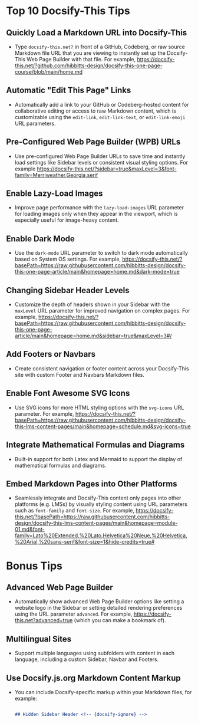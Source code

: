 # **Top 10 Docsify-This Tips**

## Quickly Load a Markdown URL into Docsify-This

- Type `docsify-this.net?` in front of a GitHub, Codeberg, or raw source Markdown file URL that you are viewing to instantly set up the Docsify-This Web Page Builder with that file. For example, https://docsify-this.net/?github.com/hibbitts-design/docsify-this-one-page-course/blob/main/home.md

## Automatic "Edit This Page" Links

- Automatically add a link to your GitHub or Codeberg-hosted content for collaborative editing or access to raw Markdown content, which is customizable using the `edit-link`, `edit-link-text`, or `edit-link-emoji` URL parameters.

## Pre-Configured Web Page Builder (WPB) URLs

- Use pre-configured Web Page Builder URLs to save time and instantly load settings like Sidebar levels or consistent visual styling options. For example https://docsify-this.net/?sidebar=true&maxLevel=3&font-family=Merriweather,Georgia,serif

## Enable Lazy-Load Images

- Improve page performance with the `lazy-load-images` URL parameter for loading images only when they appear in the viewport, which is especially useful for image-heavy content.

## Enable Dark Mode

- Use the `dark-mode` URL parameter to switch to dark mode automatically based on System OS settings. For example, https://docsify-this.net/?basePath=https://raw.githubusercontent.com/hibbitts-design/docsify-this-one-page-article/main&homepage=home.md&dark-mode=true

## Changing Sidebar Header Levels

- Customize the depth of headers shown in your Sidebar with the `maxLevel` URL parameter for improved navigation on complex pages. For example, https://docsify-this.net/?basePath=https://raw.githubusercontent.com/hibbitts-design/docsify-this-one-page-article/main&homepage=home.md&sidebar=true&maxLevel=3#/

## Add Footers or Navbars

- Create consistent navigation or footer content across your Docsify-This site with custom Footer and Navbars Markdown files.

## Enable Font Awesome SVG Icons

- Use SVG icons for more HTML styling options with the `svg-icons` URL parameter. For example, https://docsify-this.net/?basePath=https://raw.githubusercontent.com/hibbitts-design/docsify-this-lms-content-pages/main&homepage=schedule.md&svg-icons=true

## Integrate Mathematical Formulas and Diagrams

- Built-in support for both Latex and Mermaid to support the display of mathematical formulas and diagrams.

## Embed Markdown Pages into Other Platforms

- Seamlessly integrate and Docsify-This content only pages into other platforms (e.g. LMSs) by visually styling content using URL parameters such as `font-family` and `font-size`. For example, https://docsify-this.net/?basePath=https://raw.githubusercontent.com/hibbitts-design/docsify-this-lms-content-pages/main&homepage=module-01.md&font-family=Lato%20Extended,%20Lato,Helvetica%20Neue,%20Helvetica,%20Arial,%20sans-serif&font-size=1&hide-credits=true#

# Bonus Tips

## Advanced Web Page Builder

- Automatically show advanced Web Page Builder options like setting a website logo in the Sidebar or setting detailed rendering preferences using the URL parameter `advanced`. For example, https://docsify-this.net?advanced=true (which you can make a bookmark of).

## Multilingual Sites

- Support multiple languages using subfolders with content in each language, including a custom Sidebar, Navbar and Footers.

## Use Docsify.js.org Markdown Content Markup

-  You can include Docsify-specific markup within your Markdown files, for example:

   ```markdown

   ## Hidden Sidebar Header <!-- {docsify-ignore} -->
   
   ```
